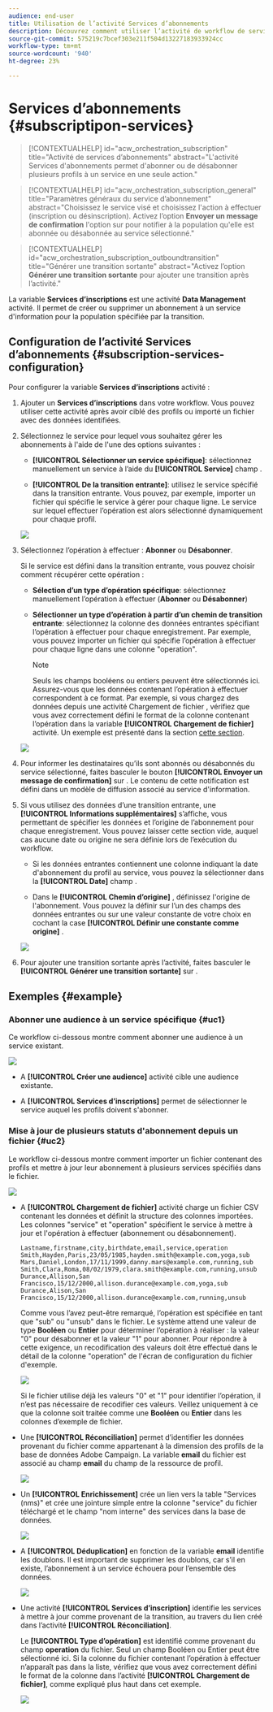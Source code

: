 ```yaml
---
audience: end-user
title: Utilisation de l’activité Services d’abonnements
description: Découvrez comment utiliser l’activité de workflow de services d’abonnements
source-git-commit: 575219c7bcef303e211f504d13227183933924cc
workflow-type: tm+mt
source-wordcount: '940'
ht-degree: 23%

---
```


# Services d’abonnements {#subscriptipon-services}

>[!CONTEXTUALHELP]
>id="acw_orchestration_subscription"
>title="Activité de services d’abonnements"
>abstract="L&#39;activité Services d&#39;abonnements permet d&#39;abonner ou de désabonner plusieurs profils à un service en une seule action."

>[!CONTEXTUALHELP]
>id="acw_orchestration_subscription_general"
>title="Paramètres généraux du service d’abonnement"
>abstract="Choisissez le service visé et choisissez l&#39;action à effectuer (inscription ou désinscription). Activez l’option **Envoyer un message de confirmation** l&#39;option sur pour notifier à la population qu&#39;elle est abonnée ou désabonnée au service sélectionné."

>[!CONTEXTUALHELP]
>id="acw_orchestration_subscription_outboundtransition"
>title="Générer une transition sortante"
>abstract="Activez l’option **Générer une transition sortante** pour ajouter une transition après l’activité."

La variable **Services d’inscriptions** est une activité **Data Management** activité. Il permet de créer ou supprimer un abonnement à un service d&#39;information pour la population spécifiée par la transition.

## Configuration de l’activité Services d’abonnements {#subscription-services-configuration}

Pour configurer la variable **Services d’inscriptions** activité :

1. Ajouter un **Services d’inscriptions** dans votre workflow. Vous pouvez utiliser cette activité après avoir ciblé des profils ou importé un fichier avec des données identifiées.

1. Sélectionnez le service pour lequel vous souhaitez gérer les abonnements à l&#39;aide de l&#39;une des options suivantes :

   * **[!UICONTROL Sélectionner un service spécifique]**: sélectionnez manuellement un service à l’aide du **[!UICONTROL Service]** champ .

   * **[!UICONTROL De la transition entrante]**: utilisez le service spécifié dans la transition entrante. Vous pouvez, par exemple, importer un fichier qui spécifie le service à gérer pour chaque ligne. Le service sur lequel effectuer l’opération est alors sélectionné dynamiquement pour chaque profil.

   ![](../assets/workflow-subscription-service.png)

1. Sélectionnez l’opération à effectuer : **Abonner** ou **Désabonner**.

   Si le service est défini dans la transition entrante, vous pouvez choisir comment récupérer cette opération :

   * **Sélection d’un type d’opération spécifique**: sélectionnez manuellement l’opération à effectuer (**Abonner** ou **Désabonner**)

   * **Sélectionner un type d’opération à partir d’un chemin de transition entrante**: sélectionnez la colonne des données entrantes spécifiant l’opération à effectuer pour chaque enregistrement. Par exemple, vous pouvez importer un fichier qui spécifie l’opération à effectuer pour chaque ligne dans une colonne &quot;operation&quot;.

     >[!NOTE]
     >
     >Seuls les champs booléens ou entiers peuvent être sélectionnés ici. Assurez-vous que les données contenant l’opération à effectuer correspondent à ce format. Par exemple, si vous chargez des données depuis une activité Chargement de fichier , vérifiez que vous avez correctement défini le format de la colonne contenant l’opération dans la variable **[!UICONTROL Chargement de fichier]** activité. Un exemple est présenté dans la section [cette section](#uc2).

   ![](../assets/workflow-subscription-service-inbound.png)

1. Pour informer les destinataires qu’ils sont abonnés ou désabonnés du service sélectionné, faites basculer le bouton **[!UICONTROL Envoyer un message de confirmation]** sur . Le contenu de cette notification est défini dans un modèle de diffusion associé au service d&#39;information.

1. Si vous utilisez des données d’une transition entrante, une **[!UICONTROL Informations supplémentaires]** s’affiche, vous permettant de spécifier les données et l’origine de l’abonnement pour chaque enregistrement. Vous pouvez laisser cette section vide, auquel cas aucune date ou origine ne sera définie lors de l’exécution du workflow.

   * Si les données entrantes contiennent une colonne indiquant la date d&#39;abonnement du profil au service, vous pouvez la sélectionner dans la **[!UICONTROL Date]** champ .

   * Dans le **[!UICONTROL Chemin d’origine]** , définissez l&#39;origine de l&#39;abonnement. Vous pouvez la définir sur l’un des champs des données entrantes ou sur une valeur constante de votre choix en cochant la case **[!UICONTROL Définir une constante comme origine]** .

   ![](../assets/workflow-subscription-service-additional.png)

1. Pour ajouter une transition sortante après l’activité, faites basculer le **[!UICONTROL Générer une transition sortante]** sur .

## Exemples {#example}

### Abonner une audience à un service spécifique {#uc1}

Ce workflow ci-dessous montre comment abonner une audience à un service existant.

![](../assets/workflow-subscription-service-uc1.png)

* A **[!UICONTROL Créer une audience]** activité cible une audience existante.

* A **[!UICONTROL Services d’inscriptions]** permet de sélectionner le service auquel les profils doivent s&#39;abonner.

### Mise à jour de plusieurs statuts d&#39;abonnement depuis un fichier {#uc2}

Le workflow ci-dessous montre comment importer un fichier contenant des profils et mettre à jour leur abonnement à plusieurs services spécifiés dans le fichier.

![](../assets/workflow-subscription-service-uc2.png)

* A **[!UICONTROL Chargement de fichier]** activité charge un fichier CSV contenant les données et définit la structure des colonnes importées. Les colonnes &quot;service&quot; et &quot;operation&quot; spécifient le service à mettre à jour et l&#39;opération à effectuer (abonnement ou désabonnement).

  ```
  Lastname,firstname,city,birthdate,email,service,operation
  Smith,Hayden,Paris,23/05/1985,hayden.smith@example.com,yoga,sub
  Mars,Daniel,London,17/11/1999,danny.mars@example.com,running,sub
  Smith,Clara,Roma,08/02/1979,clara.smith@example.com,running,unsub
  Durance,Allison,San Francisco,15/12/2000,allison.durance@example.com,yoga,sub
  Durance,Alison,San Francisco,15/12/2000,allison.durance@example.com,running,unsub
  ```

  Comme vous l’avez peut-être remarqué, l’opération est spécifiée en tant que &quot;sub&quot; ou &quot;unsub&quot; dans le fichier. Le système attend une valeur de type **Booléen** ou **Entier** pour déterminer l’opération à réaliser : la valeur &quot;0&quot; pour désabonner et la valeur &quot;1&quot; pour abonner. Pour répondre à cette exigence, un recodification des valeurs doit être effectué dans le détail de la colonne &quot;operation&quot; de l&#39;écran de configuration du fichier d&#39;exemple.

  ![](../assets/workflow-subscription-service-uc2-mapping.png)

  Si le fichier utilise déjà les valeurs &quot;0&quot; et &quot;1&quot; pour identifier l’opération, il n’est pas nécessaire de recodifier ces valeurs. Veillez uniquement à ce que la colonne soit traitée comme une **Booléen** ou **Entier** dans les colonnes d’exemple de fichier.

* Une **[!UICONTROL Réconciliation]** permet d’identifier les données provenant du fichier comme appartenant à la dimension des profils de la base de données Adobe Campaign. La variable **email** du fichier est associé au champ **email** du champ de la ressource de profil.

  ![](../assets/workflow-subscription-service-uc2-enrichment.png)

* Un **[!UICONTROL Enrichissement]** crée un lien vers la table &quot;Services (nms)&quot; et crée une jointure simple entre la colonne &quot;service&quot; du fichier téléchargé et le champ &quot;nom interne&quot; des services dans la base de données.

  ![](../assets/workflow-subscription-service-uc2-enrichment.png)

* A **[!UICONTROL Déduplication]** en fonction de la variable **email** identifie les doublons. Il est important de supprimer les doublons, car s’il en existe, l’abonnement à un service échouera pour l’ensemble des données.

  ![](../assets/workflow-subscription-service-uc2-dedup.png)

* Une activité **[!UICONTROL Services d’inscription]** identifie les services à mettre à jour comme provenant de la transition, au travers du lien créé dans l’activité **[!UICONTROL Réconciliation]**.

  Le **[!UICONTROL Type d’opération]** est identifié comme provenant du champ **operation** du fichier. Seul un champ Booléen ou Entier peut être sélectionné ici. Si la colonne du fichier contenant l’opération à effectuer n’apparaît pas dans la liste, vérifiez que vous avez correctement défini le format de la colonne dans l’activité **[!UICONTROL Chargement de fichier]**, comme expliqué plus haut dans cet exemple.

  ![](../assets/workflow-subscription-service-uc2-subscription.png)
